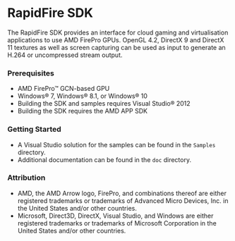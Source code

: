 # RapidFire SDK

The RapidFire SDK provides an interface for cloud gaming and virtualisation applications to use AMD FirePro GPUs. OpenGL 4.2, DirectX 9 and DirectX 11 textures as well as screen capturing can be used as input to generate an H.264 or uncompressed stream output.

### Prerequisites
* AMD FirePro&trade; GCN-based GPU
* Windows&reg; 7, Windows&reg; 8.1, or Windows&reg; 10
* Building the SDK and samples requires Visual Studio&reg; 2012
* Building the SDK requires the AMD APP SDK

### Getting Started
* A Visual Studio solution for the samples can be found in the `Samples` directory.
* Additional documentation can be found in the `doc` directory.

### Attribution
* AMD, the AMD Arrow logo, FirePro, and combinations thereof are either registered trademarks or trademarks of Advanced Micro Devices, Inc. in the United States and/or other countries.
* Microsoft, Direct3D, DirectX, Visual Studio, and Windows are either registered trademarks or trademarks of Microsoft Corporation in the United States and/or other countries.